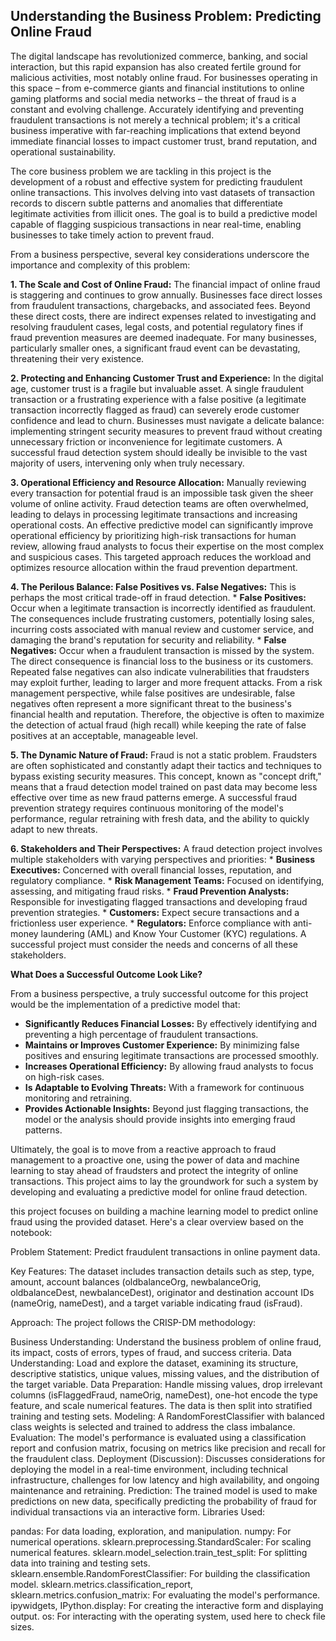 

## Understanding the Business Problem: Predicting Online Fraud

The digital landscape has revolutionized commerce, banking, and social interaction, but this rapid expansion has also created fertile ground for malicious activities, most notably online fraud. For businesses operating in this space – from e-commerce giants and financial institutions to online gaming platforms and social media networks – the threat of fraud is a constant and evolving challenge. Accurately identifying and preventing fraudulent transactions is not merely a technical problem; it's a critical business imperative with far-reaching implications that extend beyond immediate financial losses to impact customer trust, brand reputation, and operational sustainability.

The core business problem we are tackling in this project is the development of a robust and effective system for predicting fraudulent online transactions. This involves delving into vast datasets of transaction records to discern subtle patterns and anomalies that differentiate legitimate activities from illicit ones. The goal is to build a predictive model capable of flagging suspicious transactions in near real-time, enabling businesses to take timely action to prevent fraud.

From a business perspective, several key considerations underscore the importance and complexity of this problem:

**1. The Scale and Cost of Online Fraud:** The financial impact of online fraud is staggering and continues to grow annually. Businesses face direct losses from fraudulent transactions, chargebacks, and associated fees. Beyond these direct costs, there are indirect expenses related to investigating and resolving fraudulent cases, legal costs, and potential regulatory fines if fraud prevention measures are deemed inadequate. For many businesses, particularly smaller ones, a significant fraud event can be devastating, threatening their very existence.

**2. Protecting and Enhancing Customer Trust and Experience:** In the digital age, customer trust is a fragile but invaluable asset. A single fraudulent transaction or a frustrating experience with a false positive (a legitimate transaction incorrectly flagged as fraud) can severely erode customer confidence and lead to churn. Businesses must navigate a delicate balance: implementing stringent security measures to prevent fraud without creating unnecessary friction or inconvenience for legitimate customers. A successful fraud detection system should ideally be invisible to the vast majority of users, intervening only when truly necessary.

**3. Operational Efficiency and Resource Allocation:** Manually reviewing every transaction for potential fraud is an impossible task given the sheer volume of online activity. Fraud detection teams are often overwhelmed, leading to delays in processing legitimate transactions and increasing operational costs. An effective predictive model can significantly improve operational efficiency by prioritizing high-risk transactions for human review, allowing fraud analysts to focus their expertise on the most complex and suspicious cases. This targeted approach reduces the workload and optimizes resource allocation within the fraud prevention department.

**4. The Perilous Balance: False Positives vs. False Negatives:** This is perhaps the most critical trade-off in fraud detection.
    *   **False Positives:** Occur when a legitimate transaction is incorrectly identified as fraudulent. The consequences include frustrating customers, potentially losing sales, incurring costs associated with manual review and customer service, and damaging the brand's reputation for security and reliability.
    *   **False Negatives:** Occur when a fraudulent transaction is missed by the system. The direct consequence is financial loss to the business or its customers. Repeated false negatives can also indicate vulnerabilities that fraudsters may exploit further, leading to larger and more frequent attacks. From a risk management perspective, while false positives are undesirable, false negatives often represent a more significant threat to the business's financial health and reputation. Therefore, the objective is often to maximize the detection of actual fraud (high recall) while keeping the rate of false positives at an acceptable, manageable level.

**5. The Dynamic Nature of Fraud:** Fraud is not a static problem. Fraudsters are often sophisticated and constantly adapt their tactics and techniques to bypass existing security measures. This concept, known as "concept drift," means that a fraud detection model trained on past data may become less effective over time as new fraud patterns emerge. A successful fraud prevention strategy requires continuous monitoring of the model's performance, regular retraining with fresh data, and the ability to quickly adapt to new threats.

**6. Stakeholders and Their Perspectives:** A fraud detection project involves multiple stakeholders with varying perspectives and priorities:
    *   **Business Executives:** Concerned with overall financial losses, reputation, and regulatory compliance.
    *   **Risk Management Teams:** Focused on identifying, assessing, and mitigating fraud risks.
    *   **Fraud Prevention Analysts:** Responsible for investigating flagged transactions and developing fraud prevention strategies.
    *   **Customers:** Expect secure transactions and a frictionless user experience.
    *   **Regulators:** Enforce compliance with anti-money laundering (AML) and Know Your Customer (KYC) regulations.
A successful project must consider the needs and concerns of all these stakeholders.

**What Does a Successful Outcome Look Like?**

From a business perspective, a truly successful outcome for this project would be the implementation of a predictive model that:

*   **Significantly Reduces Financial Losses:** By effectively identifying and preventing a high percentage of fraudulent transactions.
*   **Maintains or Improves Customer Experience:** By minimizing false positives and ensuring legitimate transactions are processed smoothly.
*   **Increases Operational Efficiency:** By allowing fraud analysts to focus on high-risk cases.
*   **Is Adaptable to Evolving Threats:** With a framework for continuous monitoring and retraining.
*   **Provides Actionable Insights:** Beyond just flagging transactions, the model or the analysis should provide insights into emerging fraud patterns.

Ultimately, the goal is to move from a reactive approach to fraud management to a proactive one, using the power of data and machine learning to stay ahead of fraudsters and protect the integrity of online transactions. This project aims to lay the groundwork for such a system by developing and evaluating a predictive model for online fraud detection.


this project focuses on building a machine learning model to predict online fraud using the provided dataset. Here's a clear overview based on the notebook:

Problem Statement: Predict fraudulent transactions in online payment data.

Key Features: The dataset includes transaction details such as step, type, amount, account balances (oldbalanceOrg, newbalanceOrig, oldbalanceDest, newbalanceDest), originator and destination account IDs (nameOrig, nameDest), and a target variable indicating fraud (isFraud).

Approach: The project follows the CRISP-DM methodology:

Business Understanding: Understand the business problem of online fraud, its impact, costs of errors, types of fraud, and success criteria.
Data Understanding: Load and explore the dataset, examining its structure, descriptive statistics, unique values, missing values, and the distribution of the target variable.
Data Preparation: Handle missing values, drop irrelevant columns (isFlaggedFraud, nameOrig, nameDest), one-hot encode the type feature, and scale numerical features. The data is then split into stratified training and testing sets.
Modeling: A RandomForestClassifier with balanced class weights is selected and trained to address the class imbalance.
Evaluation: The model's performance is evaluated using a classification report and confusion matrix, focusing on metrics like precision and recall for the fraudulent class.
Deployment (Discussion): Discusses considerations for deploying the model in a real-time environment, including technical infrastructure, challenges for low latency and high availability, and ongoing maintenance and retraining.
Prediction: The trained model is used to make predictions on new data, specifically predicting the probability of fraud for individual transactions via an interactive form.
Libraries Used:

pandas: For data loading, exploration, and manipulation.
numpy: For numerical operations.
sklearn.preprocessing.StandardScaler: For scaling numerical features.
sklearn.model_selection.train_test_split: For splitting data into training and testing sets.
sklearn.ensemble.RandomForestClassifier: For building the classification model.
sklearn.metrics.classification_report, sklearn.metrics.confusion_matrix: For evaluating the model's performance.
ipywidgets, IPython.display: For creating the interactive form and displaying output.
os: For interacting with the operating system, used here to check file sizes.